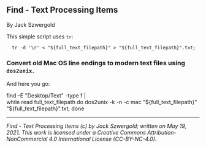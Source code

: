 ## Find - Text Processing Items

By Jack Szwergold

This simple script uses `tr`:

      tr -d '\r' < "${full_text_filepath}" > "${full_text_filepath}".txt;

### Convert old Mac OS line endings to modern text files using `dos2unix`.

And here you go:

  find -E "Desktop/Text" -type f |\
    while read full_text_filepath
    do
      dos2unix -k -n -c mac "${full_text_filepath}" "${full_text_filepath}".txt;
    done

***

*Find - Text Processing Items (c) by Jack Szwergold; written on May 19, 2021. This work is licensed under a Creative Commons Attribution-NonCommercial 4.0 International License (CC-BY-NC-4.0).*
